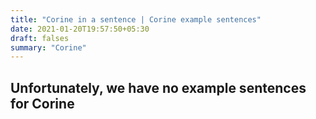 ```yaml
---
title: "Corine in a sentence | Corine example sentences"
date: 2021-01-20T19:57:50+05:30
draft: falses
summary: "Corine"
---
```

## Unfortunately, we have no example sentences for Corine                 
